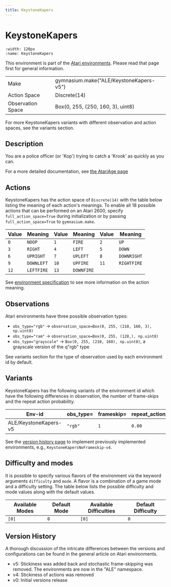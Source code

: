 ```yaml
---
title: KeystoneKapers
---
```


# KeystoneKapers

```{figure} ../_static/videos/environments/keystone_kapers.gif
:width: 120px
:name: KeystoneKapers
```

This environment is part of the <a href='..'>Atari environments</a>. Please read that page first for general information.

|                   |                                         |
|-------------------|-----------------------------------------|
| Make              | gymnasium.make("ALE/KeystoneKapers-v5") |
| Action Space      | Discrete(14)                            |
| Observation Space | Box(0, 255, (250, 160, 3), uint8)       |

For more KeystoneKapers variants with different observation and action spaces, see the variants section.

## Description

You are a police officer (or 'Kop') trying to catch a 'Krook' as quickly as you can.

For a more detailed documentation, see [the AtariAge page](https://atariage.com/manual_html_page.php?SoftwareLabelID=261)

## Actions

KeystoneKapers has the action space of `Discrete(14)` with the table below listing the meaning of each action's meanings.
To enable all 18 possible actions that can be performed on an Atari 2600, specify `full_action_space=True` during
initialization or by passing `full_action_space=True` to `gymnasium.make`.

| Value   | Meaning    | Value   | Meaning    | Value   | Meaning     |
|---------|------------|---------|------------|---------|-------------|
| `0`     | `NOOP`     | `1`     | `FIRE`     | `2`     | `UP`        |
| `3`     | `RIGHT`    | `4`     | `LEFT`     | `5`     | `DOWN`      |
| `6`     | `UPRIGHT`  | `7`     | `UPLEFT`   | `8`     | `DOWNRIGHT` |
| `9`     | `DOWNLEFT` | `10`    | `UPFIRE`   | `11`    | `RIGHTFIRE` |
| `12`    | `LEFTFIRE` | `13`    | `DOWNFIRE` |         |             |

See [environment specification](../env-spec) to see more information on the action meaning.

## Observations

Atari environments have three possible observation types:

- `obs_type="rgb"` -> `observation_space=Box(0, 255, (210, 160, 3), np.uint8)`
- `obs_type="ram"` -> `observation_space=Box(0, 255, (128,), np.uint8)`
- `obs_type="grayscale"` -> `Box(0, 255, (210, 160), np.uint8)`, a grayscale version of the q"rgb" type

See variants section for the type of observation used by each environment id by default.

## Variants

KeystoneKapers has the following variants of the environment id which have the following differences in observation,
the number of frame-skips and the repeat action probability.

| Env-id                | obs_type=   | frameskip=   | repeat_action_probability=   |
|-----------------------|-------------|--------------|------------------------------|
| ALE/KeystoneKapers-v5 | `"rgb"`     | `1`          | `0.00`                       |

See the [version history page](https://ale.farama.org/environments/#version-history-and-naming-schemes) to implement previously implemented environments, e.g., `KeystoneKapersNoFrameskip-v4`.

## Difficulty and modes

It is possible to specify various flavors of the environment via the keyword arguments `difficulty` and `mode`.
A flavor is a combination of a game mode and a difficulty setting. The table below lists the possible difficulty and mode values
along with the default values.

| Available Modes   | Default Mode   | Available Difficulties   | Default Difficulty   |
|-------------------|----------------|--------------------------|----------------------|
| `[0]`             | `0`            | `[0]`                    | `0`                  |

## Version History

A thorough discussion of the intricate differences between the versions and configurations can be found in the general article on Atari environments.

* v5: Stickiness was added back and stochastic frame-skipping was removed. The environments are now in the "ALE" namespace.
* v4: Stickiness of actions was removed
* v0: Initial versions release
